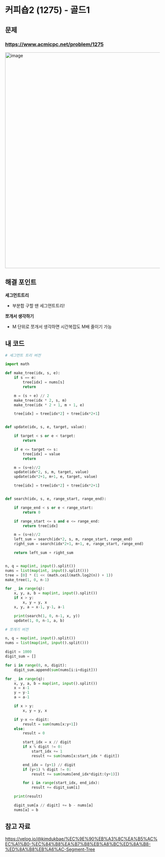 # 커피숍2 (1275) - 골드1

## 문제 
### https://www.acmicpc.net/problem/1275
<img width="700" alt="image" src="https://github.com/ddophi98/Etc-CodingTest/assets/72330884/9301d5b9-2b76-42a4-8167-e29916a7ef47">

## 해결 포인트
**세그먼트트리**
- 부분합 구할 땐 세그먼트트리!

**쪼개서 생각하기**
- M 단위로 쪼개서 생각하면 시간복잡도 M배 줄이기 가능

## 내 코드
```python
# 세그먼트 트리 버전

import math

def make_tree(idx, s, e):
    if s == e:
        tree[idx] = nums[s]
        return

    m = (s + e) // 2
    make_tree(idx * 2, s, m)
    make_tree(idx * 2 + 1, m + 1, e)

    tree[idx] = tree[idx*2] + tree[idx*2+1]


def update(idx, s, e, target, value):

    if target < s or e < target:
        return

    if e <= target <= s:
        tree[idx] = value
        return

    m = (s+e)//2
    update(idx*2, s, m, target, value)
    update(idx*2+1, m+1, e, target, value)

    tree[idx] = tree[idx*2] + tree[idx*2+1]


def search(idx, s, e, range_start, range_end):

    if range_end < s or e < range_start:
        return 0

    if range_start <= s and e <= range_end:
        return tree[idx]

    m = (s+e)//2
    left_sum = search(idx*2, s, m, range_start, range_end)
    right_sum = search(idx*2+1, m+1, e, range_start, range_end)

    return left_sum + right_sum


n, q = map(int, input().split())
nums = list(map(int, input().split()))
tree = [0] * (1 << (math.ceil(math.log2(n)) + 1))
make_tree(1, 0, n-1)

for _ in range(q):
    x, y, a, b = map(int, input().split())
    if x > y:
        x, y = y, x
    x, y, a = x-1, y-1, a-1

    print(search(1, 0, n-1, x, y))
    update(1, 0, n-1, a, b)


```

```python
# 쪼개기 버전

n, q = map(int, input().split())
nums = list(map(int, input().split()))

digit = 1000
digit_sum = []

for i in range(0, n, digit):
    digit_sum.append(sum(nums[i:i+digit]))

for _ in range(q):
    x, y, a, b = map(int, input().split())
    x = x-1
    y = y-1
    a = a-1

    if x > y:
        x, y = y, x

    if y-x <= digit:
        result = sum(nums[x:y+1])
    else:
        result = 0

        start_idx = x // digit
        if x % digit != 0:
            start_idx += 1
            result += sum(nums[x:start_idx * digit])

        end_idx = (y+1) // digit
        if (y+1) % digit != 0:
            result += sum(nums[end_idx*digit:(y+1)])

        for i in range(start_idx, end_idx):
            result += digit_sum[i]

    print(result)

    digit_sum[a // digit] += b - nums[a]
    nums[a] = b

```
## 참고 자료
https://velog.io/@kimdukbae/%EC%9E%90%EB%A3%8C%EA%B5%AC%EC%A1%B0-%EC%84%B8%EA%B7%B8%EB%A8%BC%ED%8A%B8-%ED%8A%B8%EB%A6%AC-Segment-Tree
